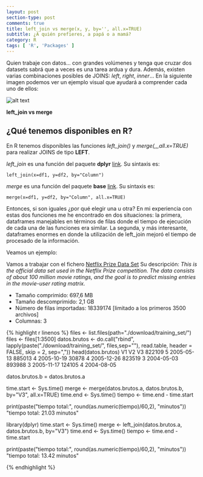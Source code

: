 ```yaml
---
layout: post
section-type: post
comments: true
title: left_join vs merge(x, y, by='', all.x=TRUE)
subtitle: ¿A quién prefieres, a papá o a mamá?
category: R
tags: [ 'R', 'Packages' ]
---
```


Quien trabaje con datos... con grandes volúmenes y tenga que cruzar dos datasets sabrá que a veces es una tarea ardua y dura. Además, existen varias combinaciones posibles de JOINS: *left*, *right*, *inner*... En la siguiente imagen podemos ver un ejemplo visual que ayudará a comprender cada uno de ellos:

![alt text](http://2.bp.blogspot.com/-alqVLVQGXp0/USYCyI-s_GI/AAAAAAAAAcM/wiar-fDptAY/s640/Visual_SQL_JOINS_orig.jpg "Fuente: http://www.pvilas.com/")


**left_join vs merge**

## ¿Qué tenemos disponibles en R?

En R tenemos disponibles las funciones *left_join()* y *merge(,,,all.x=TRUE)* para realizar JOINS de tipo **LEFT**.

*left_join* es una función del paquete **dplyr** [link](https://cran.r-project.org/web/packages/dplyr/vignettes/two-table.html). Su sintaxis es:

~~~
left_join(x=df1, y=df2, by="Column")
~~~

*merge* es una función del paquete **base** [link](https://stat.ethz.ch/R-manual/R-devel/library/base/html/merge.html). Su sintaxis es:

~~~
merge(x=df1, y=df2, by="Column", all.x=TRUE)
~~~

Entonces, si son iguales ¿por qué elegir una u otra? En mi experiencia con estas dos funciones me he encontrado en dos situaciones: la primera, dataframes manejables en términos de filas donde el tiempo de ejecución de cada una de las funciones era similar. La segunda, y más interesante, dataframes enormes en donde la utilización de left_join mejoró el tiempo de procesado de la información.

Veamos un ejemplo:

Vamos a trabajar con el fichero [Netflix Prize Data Set](http://academictorrents.com/details/9b13183dc4d60676b773c9e2cd6de5e5542cee9a)
Su descripción: *This is the official data set used in the Netflix Prize competition. The data consists of about 100 million movie ratings, and the goal is to predict missing entries in the movie-user rating matrix.*

- Tamaño comprimido: 697,6 MB
- Tamaño descomprimido: 2,1 GB
- Número de filas importadas: 18339174 [limitado a los primeros 3500 archivos]
- Columnas: 3

{% highlight r linenos %}
files <- list.files(path="./download/training_set/")
files <- files[1:3500]
datos.brutos <- do.call("rbind", 
                       lapply(paste("./download/training_set/",
                     				files,sep=""), 
                        read.table, header = FALSE,
                        skip = 2, sep=","))
head(datos.brutos)
 	V1 V2         V3
822109  5 2005-05-13
885013  4 2005-10-19
 30878  4 2005-12-26
823519  3 2004-05-03
893988  3 2005-11-17
124105  4 2004-08-05

datos.brutos.b = datos.brutos.a

time.start <- Sys.time()
merge <- merge(datos.brutos.a, datos.brutos.b, by="V3", all.x=TRUE)
time.end <- Sys.time()
tiempo <- time.end - time.start

print(paste("tiempo total:", 
			round(as.numeric(tiempo)/60,2), "minutos"))
"tiempo total: 21.03 minutos"

library(dplyr)
time.start <- Sys.time()
merge <- left_join(datos.brutos.a, datos.brutos.b, by="V3")
time.end <- Sys.time()
tiempo <- time.end - time.start

print(paste("tiempo total:", 
			round(as.numeric(tiempo)/60,2), "minutos"))
"tiempo total: 13.42 minutos"

{% endhighlight %}
